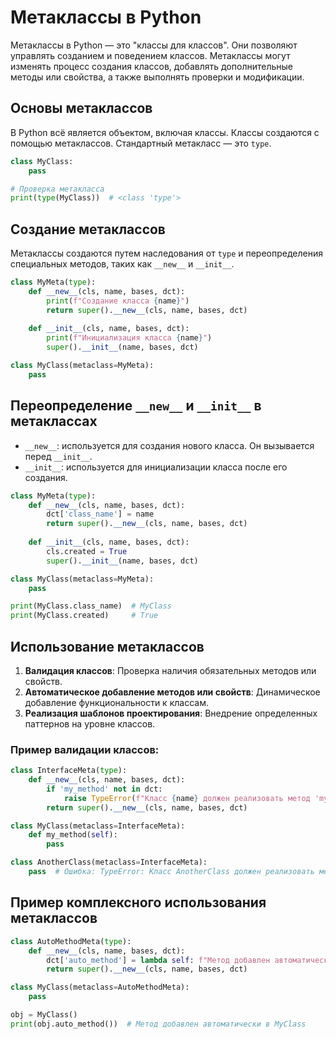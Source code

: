 # Метаклассы в Python

Метаклассы в Python — это "классы для классов". Они позволяют управлять созданием и поведением классов. Метаклассы могут изменять процесс создания классов, добавлять дополнительные методы или свойства, а также выполнять проверки и модификации.

## Основы метаклассов

В Python всё является объектом, включая классы. Классы создаются с помощью метаклассов. Стандартный метакласс — это `type`.

```python
class MyClass:
    pass

# Проверка метакласса
print(type(MyClass))  # <class 'type'>
```

## Создание метаклассов

Метаклассы создаются путем наследования от `type` и переопределения специальных методов, таких как `__new__` и `__init__`.

```python
class MyMeta(type):
    def __new__(cls, name, bases, dct):
        print(f"Создание класса {name}")
        return super().__new__(cls, name, bases, dct)
    
    def __init__(cls, name, bases, dct):
        print(f"Инициализация класса {name}")
        super().__init__(name, bases, dct)

class MyClass(metaclass=MyMeta):
    pass
```

## Переопределение `__new__` и `__init__` в метаклассах

* `__new__`: используется для создания нового класса. Он вызывается перед `__init__`.
* `__init__`: используется для инициализации класса после его создания.

```python
class MyMeta(type):
    def __new__(cls, name, bases, dct):
        dct['class_name'] = name
        return super().__new__(cls, name, bases, dct)
    
    def __init__(cls, name, bases, dct):
        cls.created = True
        super().__init__(name, bases, dct)

class MyClass(metaclass=MyMeta):
    pass

print(MyClass.class_name)  # MyClass
print(MyClass.created)     # True
```

## Использование метаклассов

1) **Валидация классов**: Проверка наличия обязательных методов или свойств.
2) **Автоматическое добавление методов или свойств**: Динамическое добавление функциональности к классам.
3) **Реализация шаблонов проектирования**: Внедрение определенных паттернов на уровне классов.

### Пример валидации классов:

```python
class InterfaceMeta(type):
    def __new__(cls, name, bases, dct):
        if 'my_method' not in dct:
            raise TypeError(f"Класс {name} должен реализовать метод 'my_method'")
        return super().__new__(cls, name, bases, dct)

class MyClass(metaclass=InterfaceMeta):
    def my_method(self):
        pass

class AnotherClass(metaclass=InterfaceMeta):
    pass  # Ошибка: TypeError: Класс AnotherClass должен реализовать метод 'my_method'
```

## Пример комплексного использования метаклассов

```python
class AutoMethodMeta(type):
    def __new__(cls, name, bases, dct):
        dct['auto_method'] = lambda self: f"Метод добавлен автоматически в {name}"
        return super().__new__(cls, name, bases, dct)

class MyClass(metaclass=AutoMethodMeta):
    pass

obj = MyClass()
print(obj.auto_method())  # Метод добавлен автоматически в MyClass
```